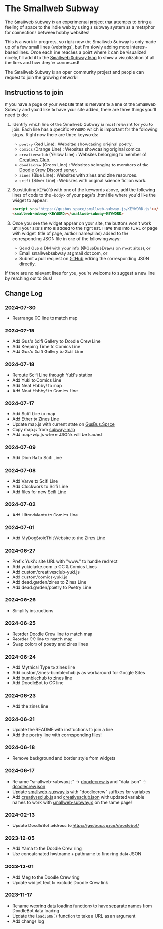 # The Smallweb Subway
The Smallweb Subway is an experimental project that attempts to bring a
feeling of space to the indie web by using a subway system as a metaphor for
connections between hobby websites!

This is a work in progress, so right now the Smallweb Subway is only made up
of a few small lines (webrings), but I'm slowly adding more interest-based
lines. Once each line reaches a point where it can be visualized nicely,
I'll add it to the [Smallweb Subway Map](https://gusbus.space/smallweb-subway)
to show a visualization of all the lines and how they're connected!

The Smallweb Subway is an open community project and people can request to
join the growing network!

## Instructions to join
If you have a page of your website that is relevant to a line of the
Smallweb Subway and you'd like to have your site added, there are three
things you'll need to do:

1. Identify which line of the Smallweb Subway is most relevant for you to join.
Each line has a specific `KEYWORD` which is important for the
following steps. Right now there are three keywords:
    - `poetry` (Red Line) : Websites showcasing original poetry.
    - `comics` (Orange Line) : Websites showcasing original comics.
    - `creativesclub` (Yellow Line) : Websites belonging to member of [Creatives Club](https://creativesclub.art).
    - `doodlecrew` (Green Line) : Websites belonging to members of the [Doodle Crew Discord server](https://discord.gg/S3TPjtpPuP).
    - `zines` (Blue Line) : Websites with zines and zine resources.
    - `scifi` (Silver Line) : Websites with original science fiction work.

2. Substituting `KEYWORD` with one of the keywords above, add the following
lines of code to the `<body>` of your page's .html
file where you'd like the widget to appear:
    ```html
    <script src="https://gusbus.space/smallweb-subway.js/KEYWORD.js"></script>
    <smallweb-subway-KEYWORD></smallweb-subway-KEYWORD>
    ```

3. Once you see the widget appear on your site, the buttons won't work until
your site's info is added to the right list. Have this info
(URL of page with widget, title of page, author name/alias)
added to the corresponding JSON file in one of the following ways:
    - Send Gus a DM with your info (@GusBusDraws on most sites), or
    - Email smallwebsubway at gmail dot com, or
    - Submit a pull request on [GitHub](https://github.com/GusBusDraws/smallweb-subway.js)
    editing the corresponding JSON directly.

If there are no relevant lines for you, you're welcome to suggest a new line
by reaching out to Gus!

## Change Log
### 2024-07-30
- Rearrange CC line to match map
### 2024-07-19
- Add Gus's Scifi Gallery to Doodle Crew Line
- Add Keeping Time to Comics Line
- Add Gus's Scifi Gallery to Scifi Line
### 2024-07-18
- Reroute Scifi Line through Yuki's station
- Add Yuki to Comics Line
- Add Neat Hobby! to map
- Add Neat Hobby! to Comics Line
### 2024-07-17
- Add Scifi Line to map
- Add Ether to Zines Line
- Update map.js with current state on [GusBus.Space](https://github.com/GusBusDraws/GusBusDraws.github.io)
- Copy map.js from [subway-map](https://github.com/GusBusDraws/subway-map)
- Add map-wip.js where JSONs will be loaded
### 2024-07-09
- Add Dion Ra to Scifi Line
### 2024-07-08
- Add Varve to Scifi Line
- Add Clockwork to Scifi Line
- Add files for new Scifi Line
### 2024-07-02
- Add Ultraviolents to Comics Line
### 2024-07-01
- Add MyDogStoleThisWebsite to the Zines Line
### 2024-06-27
- Prefix Yuki's site URL with "www." to handle redirect
- Add yukiclarke.com to CC & Comics Lines
- Add custom/creativesclub-yuki.js
- Add custom/comics-yuki.js
- Add dead.garden/zines to Zines Line
- Add dead.garden/poetry to Poetry Line
### 2024-06-26
- Simplify instructions
### 2024-06-25
- Reorder Doodle Crew line to match map
- Reorder CC line to match map
- Swap colors of poetry and zines lines
### 2024-06-24
- Add Mythical Type to zines line
- Add custom/zines-bumblechub.js as workaround for Google Sites
- Add bumblechub to zines line
- Add DoodleBot to CC line
### 2024-06-23
- Add the zines line
### 2024-06-21
- Update the README with instructions to join a line
- Add the poetry line with corresponding files!
### 2024-06-18
- Remove background and border style from widgets
### 2024-06-17
- Rename "smallweb-subway.js" -> [doodlecrew.js](doodlecrew.js) and "data.json" -> [doodlecrew.json](doodlecrew.json)
- Update [smallweb-subway.js](smallweb-subway.js) with "doodlecrew" suffixes for variables
- Add [creativesclub.js](creativesclub.js) and [creativesclub.json](creativesclub.json) with updated variable names to work with [smallweb-subway.js](smallweb-subway.js) on the same page!

### 2024-02-13
- Update DoodleBot address to https://gusbus.space/doodlebot/

### 2023-12-05
- Add Yama to the Doodle Crew ring
- Use concatenated hostname + pathname to find ring data JSON

### 2023-12-01
- Add Meg to the Doodle Crew ring
- Update widget text to exclude Doodle Crew link

### 2023-11-17
- Rename webring data loading functions to have separate names from DoodleBot data loading
- Update the `loadJSON()` function to take a URL as an argument
- Add change log

